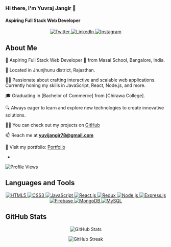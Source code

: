 <!-- Banner Image -->

<!-- Introduction -->
### Hi there, I'm Yuvraj Jangir 👋
#### Aspiring Full Stack Web Developer

<!-- Social Media Badges -->
<p align="center">
  <a href="https://twitter.com/Yuvi21156153" target="_blank">
    <img src="https://img.shields.io/twitter/follow/Yuvi21156153?style=social" alt="Twitter">
  </a>
  <a href="https://www.linkedin.com/in/yuvraj-jangir-827830247/" target="_blank">
    <img src="https://img.shields.io/badge/LinkedIn-Connect-blue" alt="LinkedIn">
  </a>
  <a href="https://instagram.com/theycallmeuvvv" target="_blank">
    <img src="https://img.shields.io/badge/Instagram-Follow-red" alt="Instagram">
  </a>
</p>

<!-- About Me Section -->

## About Me

🌟 Aspiring Full Stack Web Developer 🚀 from Masai School, Bangalore, India.

📍 Located in Jhunjhunu district, Rajasthan.

👨‍💻 Passionate about crafting interactive and scalable web applications. Currently honing my skills in JavaScript, React, Node.js, and more.

🎓 Graduating in [Bachelor of Commerce] from [Chirawa College].

🔍 Always eager to learn and explore new technologies to create innovative solutions.

👨‍💻 You can check out my projects on [GitHub](https://yuvrajjangir.github.io/)

📫 Reach me at **yuvijangir78@gmail.com**

🔗 Visit my portfolio: [Portfolio](https://yuvrajjangir.github.io/)

- <!-- Profile Views -->
<p align="left">
  <img src="https://komarev.com/ghpvc/?username=yuvrajjangir&label=Profile%20views&color=0e75b6&style=flat" alt="Profile Views" />
</p>

<!-- Languages and Tools Section -->
## Languages and Tools

<p align="center">
  <a href="#">
    <img src="https://img.shields.io/badge/HTML5-E34F26?style=for-the-badge&logo=html5&logoColor=white" alt="HTML5">
  </a>
  <a href="#">
    <img src="https://img.shields.io/badge/CSS3-1572B6?style=for-the-badge&logo=css3&logoColor=white" alt="CSS3">
  </a>
  <a href="#">
    <img src="https://img.shields.io/badge/JavaScript-F7DF1E?style=for-the-badge&logo=javascript&logoColor=black" alt="JavaScript">
  </a>
  <a href="#">
    <img src="https://img.shields.io/badge/React-61DAFB?style=for-the-badge&logo=react&logoColor=black" alt="React.js">
  </a>
  <a href="#">
    <img src="https://img.shields.io/badge/Redux-764ABC?style=for-the-badge&logo=redux&logoColor=white" alt="Redux">
  </a>
  <a href="#">
    <img src="https://img.shields.io/badge/Node.js-339933?style=for-the-badge&logo=node.js&logoColor=white" alt="Node.js">
  </a>
  <a href="#">
    <img src="https://img.shields.io/badge/Express.js-000000?style=for-the-badge&logo=express&logoColor=white" alt="Express.js">
  </a>
  <a href="#">
    <img src="https://img.shields.io/badge/Firebase-FFCA28?style=for-the-badge&logo=firebase&logoColor=black" alt="Firebase">
  </a>
  <a href="#">
    <img src="https://img.shields.io/badge/MongoDB-47A248?style=for-the-badge&logo=mongodb&logoColor=white" alt="MongoDB">
  </a>
  <a href="#">
    <img src="https://img.shields.io/badge/MySQL-4479A1?style=for-the-badge&logo=mysql&logoColor=white" alt="MySQL">
  </a>
</p>

<!-- GitHub Stats Section -->
## GitHub Stats

<p align="center">
  <img src="https://github-readme-stats.vercel.app/api?username=yuvrajjangir&show_icons=true&locale=en" alt="GitHub Stats" />
</p>

<p align="center">
  <img src="https://github-readme-streak-stats.herokuapp.com/?username=yuvrajjangir" alt="GitHub Streak" />
</p>
